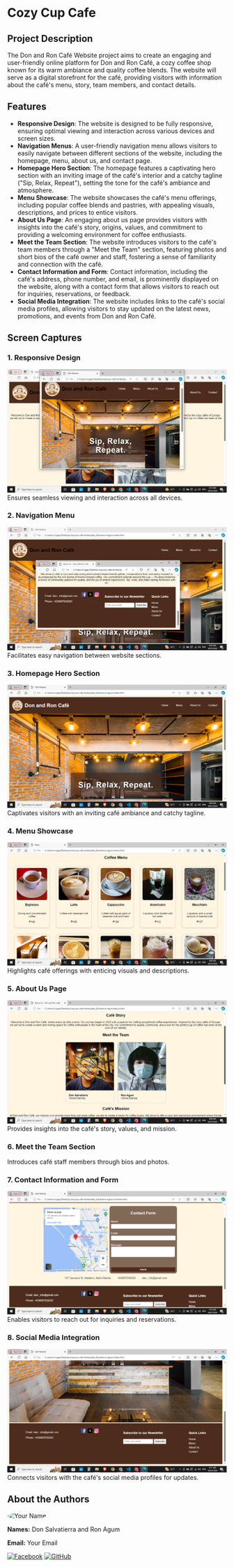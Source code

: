 # Cozy Cup Cafe

## Project Description
The Don and Ron Café Website project aims to create an engaging and user-friendly online platform for Don and Ron Café, a cozy coffee shop known for its warm ambiance and quality coffee blends. The website will serve as a digital storefront for the café, providing visitors with information about the café's menu, story, team members, and contact details.

## Features
- **Responsive Design**: The website is designed to be fully responsive, ensuring optimal viewing and interaction across various devices and screen sizes.
- **Navigation Menus**: A user-friendly navigation menu allows visitors to easily navigate between different sections of the website, including the homepage, menu, about us, and contact page.
- **Homepage Hero Section**: The homepage features a captivating hero section with an inviting image of the café's interior and a catchy tagline ("Sip, Relax, Repeat"), setting the tone for the café's ambiance and atmosphere.
- **Menu Showcase**: The website showcases the café's menu offerings, including popular coffee blends and pastries, with appealing visuals, descriptions, and prices to entice visitors.
- **About Us Page**: An engaging about us page provides visitors with insights into the café's story, origins, values, and commitment to providing a welcoming environment for coffee enthusiasts.
- **Meet the Team Section**: The website introduces visitors to the café's team members through a "Meet the Team" section, featuring photos and short bios of the café owner and staff, fostering a sense of familiarity and connection with the café.
- **Contact Information and Form**: Contact information, including the café's address, phone number, and email, is prominently displayed on the website, along with a contact form that allows visitors to reach out for inquiries, reservations, or feedback.
- **Social Media Integration**: The website includes links to the café's social media profiles, allowing visitors to stay updated on the latest news, promotions, and events from Don and Ron Café.
## Screen Captures

### 1. Responsive Design
![Responsive Design](images/1.png)
Ensures seamless viewing and interaction across all devices.

### 2. Navigation Menu
![Navigation Menu](images/2.png)
Facilitates easy navigation between website sections.

### 3. Homepage Hero Section
![Homepage Hero Section](images/3.png)
Captivates visitors with an inviting café ambiance and catchy tagline.

### 4. Menu Showcase
![Menu Showcase](images/4.png)
Highlights café offerings with enticing visuals and descriptions.

### 5. About Us Page
![About Us Page](images/5.png)
Provides insights into the café's story, values, and mission.

### 6. Meet the Team Section
 Introduces café staff members through bios and photos.

### 7. Contact Information and Form
![Contact Information and Form](images/6.png)
Enables visitors to reach out for inquiries and reservations.

### 8. Social Media Integration
![Social Media Integration](images/7.png)
Connects visitors with the café's social media profiles for updates.

## About the Authors

<img src="https://github.com/your-username.png" alt="Your Name" width="150" style="border-radius: 50%">

**Names:** Don Salvatierra and Ron Agum

**Email:** Your Email

[![Facebook](https://github.com/gauravghongde/social-icons/blob/main/facebook.png)](https://www.facebook.com/your-profile)
[![GitHub](https://github.com/gauravghongde/social-icons/blob/main/github.png)](https://github.com/your-username)